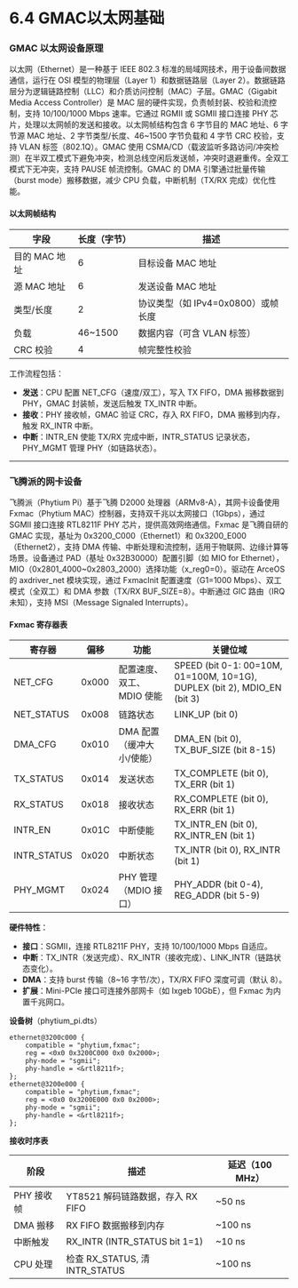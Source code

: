 # 6.4 GMAC以太网基础

### GMAC 以太网设备原理

以太网（Ethernet）是一种基于 IEEE 802.3 标准的局域网技术，用于设备间数据通信，运行在 OSI 模型的物理层（Layer 1）和数据链路层（Layer 2）。数据链路层分为逻辑链路控制（LLC）和介质访问控制（MAC）子层。GMAC（Gigabit Media Access Controller）是 MAC 层的硬件实现，负责帧封装、校验和流控制，支持 10/100/1000 Mbps 速率。它通过 RGMII 或 SGMII 接口连接 PHY 芯片，处理以太网帧的发送和接收。以太网帧结构包含 6 字节目的 MAC 地址、6 字节源 MAC 地址、2 字节类型/长度、46~1500 字节负载和 4 字节 CRC 校验，支持 VLAN 标签（802.1Q）。GMAC 使用 CSMA/CD（载波监听多路访问/冲突检测）在半双工模式下避免冲突，检测总线空闲后发送帧，冲突时退避重传。全双工模式下无冲突，支持 PAUSE 帧流控制。GMAC 的 DMA 引擎通过批量传输（burst mode）搬移数据，减少 CPU 负载，中断机制（TX/RX 完成）优化性能。

#### 以太网帧结构

| **字段**      | **长度（字节）** | **描述**                           |
| ------------- | ---------------- | ---------------------------------- |
| 目的 MAC 地址 | 6                | 目标设备 MAC 地址                  |
| 源 MAC 地址   | 6                | 发送设备 MAC 地址                  |
| 类型/长度     | 2                | 协议类型（如 IPv4=0x0800）或帧长度 |
| 负载          | 46~1500          | 数据内容（可含 VLAN 标签）         |
| CRC 校验      | 4                | 帧完整性校验                       |

工作流程包括：

- **发送**：CPU 配置 NET_CFG（速度/双工），写入 TX FIFO，DMA 搬移数据到 PHY，GMAC 封装帧，发送后触发 TX_INTR 中断。
- **接收**：PHY 接收帧，GMAC 验证 CRC，存入 RX FIFO，DMA 搬移到内存，触发 RX_INTR 中断。
- **中断**：INTR_EN 使能 TX/RX 完成中断，INTR_STATUS 记录状态，PHY_MGMT 管理 PHY（如链路状态）。

------

### 飞腾派的网卡设备

飞腾派（Phytium Pi）基于飞腾 D2000 处理器（ARMv8-A），其网卡设备使用 Fxmac（Phytium MAC）控制器，支持双千兆以太网接口（1Gbps），通过 SGMII 接口连接 RTL8211F PHY 芯片，提供高效网络通信。Fxmac 是飞腾自研的 GMAC 实现，基址为 0x3200_C000（Ethernet1）和 0x3200_E000（Ethernet2），支持 DMA 传输、中断处理和流控制，适用于物联网、边缘计算等场景。设备通过 PAD（基址 0x32B30000）配置引脚（如 MIO for Ethernet），MIO（0x2801_4000~0x2803_2000）选择功能（x_reg0=0）。驱动在 ArceOS 的 axdriver_net 模块实现，通过 FxmacInit 配置速度（G1=1000 Mbps）、双工模式（全双工）和 DMA 参数（TX/RX BUF_SIZE=8）。中断通过 GIC 路由（IRQ 未知），支持 MSI（Message Signaled Interrupts）。

#### Fxmac 寄存器表

| **寄存器**  | **偏移** | **功能**                  | **关键位域**                                                 |
| ----------- | -------- | ------------------------- | ------------------------------------------------------------ |
| NET_CFG     | 0x000    | 配置速度、双工、MDIO 使能 | SPEED (bit 0-1: 00=10M, 01=100M, 10=1G), DUPLEX (bit 2), MDIO_EN (bit 3) |
| NET_STATUS  | 0x008    | 链路状态                  | LINK_UP (bit 0)                                              |
| DMA_CFG     | 0x010    | DMA 配置（缓冲大小/使能） | DMA_EN (bit 0), TX_BUF_SIZE (bit 8-15)                       |
| TX_STATUS   | 0x014    | 发送状态                  | TX_COMPLETE (bit 0), TX_ERR (bit 1)                          |
| RX_STATUS   | 0x018    | 接收状态                  | RX_COMPLETE (bit 0), RX_ERR (bit 1)                          |
| INTR_EN     | 0x01C    | 中断使能                  | TX_INTR_EN (bit 0), RX_INTR_EN (bit 1)                       |
| INTR_STATUS | 0x020    | 中断状态                  | TX_INTR (bit 0), RX_INTR (bit 1)                             |
| PHY_MGMT    | 0x024    | PHY 管理（MDIO 接口）     | PHY_ADDR (bit 0-4), REG_ADDR (bit 5-9)                       |

**硬件特性**：

- **接口**：SGMII，连接 RTL8211F PHY，支持 10/100/1000 Mbps 自适应。
- **中断**：TX_INTR（发送完成）、RX_INTR（接收完成）、LINK_INTR（链路状态变化）。
- **DMA**：支持 burst 传输（8~16 字节/次），TX/RX FIFO 深度可调（默认 8）。
- **扩展**：Mini-PCIe 接口可连接外部网卡（如 Ixgeb 10GbE），但 Fxmac 为内置千兆网口。

**设备树**（phytium_pi.dts）

```shell
ethernet@3200c000 {
    compatible = "phytium,fxmac";
    reg = <0x0 0x3200C000 0x0 0x2000>;
    phy-mode = "sgmii";
    phy-handle = <&rtl8211f>;
};
ethernet@3200e000 {
    compatible = "phytium,fxmac";
    reg = <0x0 0x3200E000 0x0 0x2000>;
    phy-mode = "sgmii";
    phy-handle = <&rtl8211f>;
};
```

**接收时序表**

| **阶段**   | **描述**                          | **延迟（100 MHz）** |
| ---------- | --------------------------------- | ------------------- |
| PHY 接收帧 | YT8521 解码链路数据，存入 RX FIFO | ~50 ns              |
| DMA 搬移   | RX FIFO 数据搬移到内存            | ~100 ns             |
| 中断触发   | RX_INTR (INTR_STATUS bit 1=1)     | ~10 ns              |
| CPU 处理   | 检查 RX_STATUS, 清 INTR_STATUS    | ~100 ns             |

